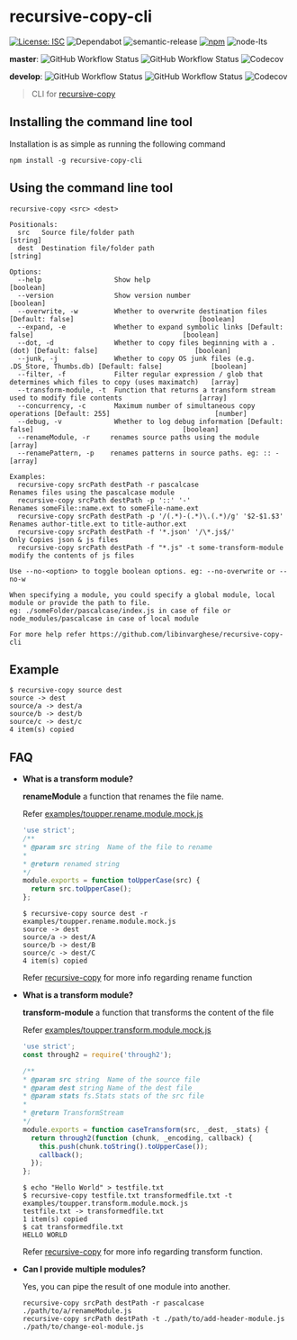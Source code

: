 # recursive-copy-cli

[![License: ISC](https://img.shields.io/npm/l/recursive-copy-cli)](https://opensource.org/licenses/ISC)
![Dependabot](https://badgen.net/github/dependabot/libinvarghese/recursive-copy-cli) <!-- ![Dependabot](https://img.shields.io/badge/Dependabot-active-green?logo=dependabot) -->
![semantic-release](https://img.shields.io/badge/%20%20%F0%9F%93%A6%F0%9F%9A%80-semantic--release-e10079.svg)
[![npm](https://img.shields.io/npm/v/recursive-copy-cli)](https://www.npmjs.com/package/recursive-copy-cli)
![node-lts](https://img.shields.io/node/v-lts/recursive-copy-cli)
<!-- Alternative for npm version
[![downloads](https://img.shields.io/npm/dt/recursive-copy-cli)](https://www.npmjs.com/package/recursive-copy-cli)
[![License: ISC](https://img.shields.io/badge/License-ISC-blue?logo=open-source-initiative)](https://opensource.org/licenses/ISC)
![GitHub package.json version](https://img.shields.io/github/package-json/v/libinvarghese/recursive-copy-cli)
![GitHub release (latest by date)](https://img.shields.io/github/v/release/libinvarghese/recursive-copy-cli)
-->

**master**: ![GitHub Workflow Status](https://img.shields.io/github/workflow/status/libinvarghese/recursive-copy-cli/build?logo=github)
![GitHub Workflow Status](https://img.shields.io/github/workflow/status/libinvarghese/recursive-copy-cli/test?label=test&logo=github)
![Codecov](https://img.shields.io/codecov/c/github/libinvarghese/recursive-copy-cli?logo=codecov)

**develop**: ![GitHub Workflow Status](https://img.shields.io/github/workflow/status/libinvarghese/recursive-copy-cli/build/develop?logo=github)
![GitHub Workflow Status](https://img.shields.io/github/workflow/status/libinvarghese/recursive-copy-cli/test/develop?label=test&logo=github)
![Codecov](https://img.shields.io/codecov/c/github/libinvarghese/recursive-copy-cli/develop?logo=codecov)

> CLI for [recursive-copy](https://github.com/timkendrick/recursive-copy)

## Installing the command line tool
Installation is as simple as running the following command

    npm install -g recursive-copy-cli

## Using the command line tool
    recursive-copy <src> <dest>

    Positionals:
      src   Source file/folder path                                                                                  [string]
      dest  Destination file/folder path                                                                             [string]

    Options:
      --help                  Show help                                                                             [boolean]
      --version               Show version number                                                                   [boolean]
      --overwrite, -w         Whether to overwrite destination files [Default: false]                               [boolean]
      --expand, -e            Whether to expand symbolic links [Default: false]                                     [boolean]
      --dot, -d               Whether to copy files beginning with a .(dot) [Default: false]                        [boolean]
      --junk, -j              Whether to copy OS junk files (e.g. .DS_Store, Thumbs.db) [Default: false]            [boolean]
      --filter, -f            Filter regular expression / glob that determines which files to copy (uses maximatch)   [array]
      --transform-module, -t  Function that returns a transform stream used to modify file contents                   [array]
      --concurrency, -c       Maximum number of simultaneous copy operations [Default: 255]                          [number]
      --debug, -v             Whether to log debug information [Default: false]                                     [boolean]
      --renameModule, -r     renames source paths using the module                                                   [array]
      --renamePattern, -p    renames patterns in source paths. eg: :: -                                              [array]

    Examples:
      recursive-copy srcPath destPath -r pascalcase                       Renames files using the pascalcase module
      recursive-copy srcPath destPath -p '::' '-'                         Renames someFile::name.ext to someFile-name.ext
      recursive-copy srcPath destPath -p '/(.*)-(.*)\.(.*)/g' '$2-$1.$3'  Renames author-title.ext to title-author.ext
      recursive-copy srcPath destPath -f '*.json' '/\*.js$/'              Only Copies json & js files
      recursive-copy srcPath destPath -f "*.js" -t some-transform-module  modify the contents of js files

    Use --no-<option> to toggle boolean options. eg: --no-overwrite or --no-w

    When specifying a module, you could specify a global module, local module or provide the path to file.
    eg: ./someFolder/pascalcase/index.js in case of file or node_modules/pascalcase in case of local module

    For more help refer https://github.com/libinvarghese/recursive-copy-cli

## Example

    $ recursive-copy source dest
    source -> dest
    source/a -> dest/a
    source/b -> dest/b
    source/c -> dest/c
    4 item(s) copied

## FAQ
* **What is a transform module?**

  **renameModule** a function that renames the file name.

  Refer [examples/toupper.rename.module.mock.js](https://github.com/libinvarghese/recursive-copy-cli/blob/master/examples/toupper.rename.module.mock.js)
  ```js
  'use strict';
  /**
  * @param src string  Name of the file to rename
  *
  * @return renamed string
  */
  module.exports = function toUpperCase(src) {
    return src.toUpperCase();
  };
  ```
  ```
  $ recursive-copy source dest -r examples/toupper.rename.module.mock.js
  source -> dest
  source/a -> dest/A
  source/b -> dest/B
  source/c -> dest/C
  4 item(s) copied
  ```

  Refer [recursive-copy](https://github.com/timkendrick/recursive-copy#advanced-options) for more info regarding rename function

* **What is a transform module?**

  **transform-module** a function that transforms the content of the file

  Refer [examples/toupper.transform.module.mock.js](https://github.com/libinvarghese/recursive-copy-cli/blob/master/examples/toupper.transform.module.mock.js)
  ```js
  'use strict';
  const through2 = require('through2');

  /**
  * @param src string  Name of the source file
  * @param dest string Name of the dest file
  * @param stats fs.Stats stats of the src file
  *
  * @return TransformStream
  */
  module.exports = function caseTransform(src, _dest, _stats) {
    return through2(function (chunk, _encoding, callback) {
      this.push(chunk.toString().toUpperCase());
      callback();
    });
  };
  ```

  ```
  $ echo "Hello World" > testfile.txt
  $ recursive-copy testfile.txt transformedfile.txt -t examples/toupper.transform.module.mock.js
  testfile.txt -> transformedfile.txt
  1 item(s) copied
  $ cat transformedfile.txt
  HELLO WORLD
  ```

  Refer [recursive-copy](https://github.com/timkendrick/recursive-copy#advanced-options) for more info regarding transform function.
* **Can I provide multiple modules?**

  Yes, you can pipe the result of one module into another.

      recursive-copy srcPath destPath -r pascalcase ./path/to/a/renameModule.js
      recursive-copy srcPath destPath -t ./path/to/add-header-module.js ./path/to/change-eol-module.js
